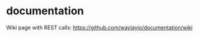 documentation
=============
Wiki page with REST calls: https://github.com/waylayio/documentation/wiki

